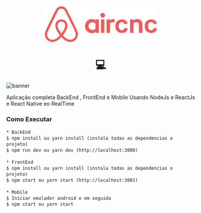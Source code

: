 <h1 align="center"><br><img src="mobile/src/assets/logo.svg" alt="Aircnc"><br><br> 💻</h1>

![banner](https://user-images.githubusercontent.com/33108277/66709609-4b624f00-ed3e-11e9-9cc5-9d59b8e74853.png)

Aplicação completa BackEnd , FrontEnd e Mobile 
Usando NodeJs e ReactJs e React Native eo RealTime  
### Como Executar

``` shell
* BackEnd 
$ npm install ou yarn install (instala todas as dependencias o projeto)
$ npm run dev ou yarn dev (http://localhost:3000)

* FrontEnd
$ npm install ou yarn install (instala todas as dependencias o projeto)
$ npm start ou yarn start (http://localhost:3001)

* Mobile 
$ Iniciar emulador android e em seguida
$ npm start ou yarn start

```
